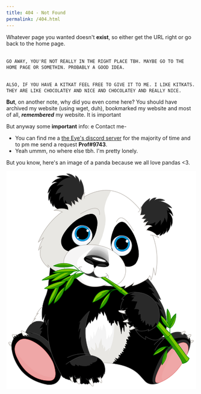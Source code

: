 ```yaml
---
title: 404 - Not Found
permalink: /404.html
---
```


Whatever page you wanted doesn't **exist**, so either get the URL right or go back to the home page. 

```

GO AWAY, YOU'RE NOT REALLY IN THE RIGHT PLACE TBH. MAYBE GO TO THE HOME PAGE OR SOMETHIN. PROBABLY A GOOD IDEA.


```

```
ALSO, IF YOU HAVE A KITKAT FEEL FREE TO GIVE IT TO ME. I LIKE KITKATS. THEY ARE LIKE CHOCOLATEY AND NICE AND CHOCOLATEY AND REALLY NICE.

```


**But**, on another note, why did you even come here? You should have archived my website (using wget, duh), bookmarked my website and most of all, **_remembered_** my website. It is important

But anyway some **important** info:
e
Contact me-
 - You can find me a [the Eye's discord server](https://discord.com/invite/the-eye) for the majority of time and to pm me send a request **Prof#9743**. 
 - Yeah ummm, no where else tbh. I'm pretty lonely.


But you know, here's an image of a panda because we all love pandas <3. 

![Panda Panda Panda!](panda.png)


